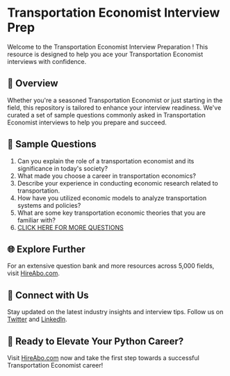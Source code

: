 # Transportation Economist Interview Prep

Welcome to the Transportation Economist Interview Preparation ! This resource is designed to help you ace your Transportation Economist interviews with confidence.

## 🚀 Overview

Whether you're a seasoned Transportation Economist or just starting in the field, this repository is tailored to enhance your interview readiness. We've curated a set of sample questions commonly asked in Transportation Economist interviews to help you prepare and succeed.

## 📝 Sample Questions

1. Can you explain the role of a transportation economist and its significance in today's society?
2. What made you choose a career in transportation economics?
3. Describe your experience in conducting economic research related to transportation.
4. How have you utilized economic models to analyze transportation systems and policies?
5. What are some key transportation economic theories that you are familiar with?
6. [CLICK HERE FOR MORE QUESTIONS](https://hireabo.com/job/7_4_28/Transportation%20Economist)

## 🌐 Explore Further

For an extensive question bank and more resources across 5,000 fields, visit [HireAbo.com](https://www.hireabo.com).

## 📱 Connect with Us

Stay updated on the latest industry insights and interview tips. Follow us on [Twitter](https://twitter.com/hireabo) and [LinkedIn](https://www.linkedin.com/in/hire-abo-3609972a8/).

## 🚀 Ready to Elevate Your Python Career?

Visit [HireAbo.com](https://www.hireabo.com) now and take the first step towards a successful Transportation Economist career!